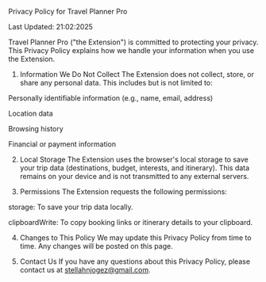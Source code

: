 Privacy Policy for Travel Planner Pro

Last Updated: 21:02:2025

Travel Planner Pro ("the Extension") is committed to protecting your privacy. This Privacy Policy explains how we handle your information when you use the Extension.

1. Information We Do Not Collect
The Extension does not collect, store, or share any personal data. This includes but is not limited to:

Personally identifiable information (e.g., name, email, address)

Location data

Browsing history

Financial or payment information

2. Local Storage
The Extension uses the browser's local storage to save your trip data (destinations, budget, interests, and itinerary). This data remains on your device and is not transmitted to any external servers.

3. Permissions
The Extension requests the following permissions:

storage: To save your trip data locally.

clipboardWrite: To copy booking links or itinerary details to your clipboard.

4. Changes to This Policy
We may update this Privacy Policy from time to time. Any changes will be posted on this page.

5. Contact Us
If you have any questions about this Privacy Policy, please contact us at stellahnjogez@gmail.com.
